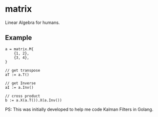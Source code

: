 # matrix

Linear Algebra for humans.

## Example
```
a = matrix.M{
    {1, 2},
    {3, 4},
}

// get transpose
aT := a.T()

// get Inverse
aI := a.Inv()

// cross product
b := a.X(a.T()).X(a.Inv())
```
PS: This was initially developed to help me code Kalman Filters in Golang. 
